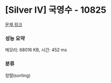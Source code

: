 # [Silver IV] 국영수 - 10825 

[문제 링크](https://www.acmicpc.net/problem/10825) 

### 성능 요약

메모리: 68016 KB, 시간: 452 ms

### 분류

정렬(sorting)

